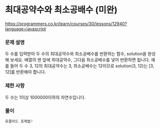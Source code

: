 # 최대공약수와 최소공배수 (미완)

https://programmers.co.kr/learn/courses/30/lessons/12940?language=javascript

### 문제 설명

두 수를 입력받아 두 수의 최대공약수와 최소공배수를 반환하는 함수, solution을 완성해 보세요. 배열의 맨 앞에 최대공약수, 그다음 최소공배수를 넣어 반환하면 됩니다. 예를 들어 두 수 3, 12의 최대공약수는 3, 최소공배수는 12이므로 solution(3, 12)는 [3, 12]를 반환해야 합니다.

### 제한 사항

두 수는 1이상 1000000이하의 자연수입니다.

### 풀이

```js
유클리드 호제법?
```
